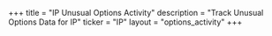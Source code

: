 +++
title = "IP Unusual Options Activity"
description = "Track Unusual Options Data for IP"
ticker = "IP"
layout = "options_activity"
+++

